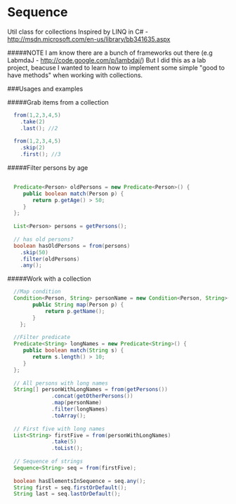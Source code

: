 Sequence
===============

Util class for collections Inspired by LINQ in C# - http://msdn.microsoft.com/en-us/library/bb341635.aspx

#####NOTE
I am know there are a bunch of frameworks out there (e.g LabmdaJ - http://code.google.com/p/lambdaj/)
But I did this as a lab project, beacuse I wanted to learn how to implement some simple "good to have methods" when working with collections.

###Usages and examples


#####Grab items from a collection
```java
  from(1,2,3,4,5)
    .take(2)
    .last(); //2 
    
  from(1,2,3,4,5)
    .skip(2)
    .first(); //3
```
#####Filter persons by age
```java
  
  Predicate<Person> oldPersons = new Predicate<Person>() {
     public boolean match(Person p) {
        return p.getAge() > 50;
     }
  };
  
  List<Person> persons = getPersons();
  
  // has old persons?  
  boolean hasOldPersons = from(persons)
    .skip(50)
    .filter(oldPersons)
    .any();
```

#####Work with a collection
```java
  //Map condition
  Condition<Person, String> personName = new Condition<Person, String>() {  	
		public String map(Person p) {
			return p.getName();
		}						
	};
  
  //Filter predicate
  Predicate<String> longNames = new Predicate<String>() {
     public boolean match(String s) {
        return s.length() > 10;
     }
  };
  
  // All persons with long names
  String[] personWithLongNames = from(getPersons())
              .concat(getOtherPersons())
              .map(personName)
              .filter(longNames)
              .toArray();
              
  // First five with long names         
  List<String> firstFive = from(personWithLongNames)
              .take(5)
              .toList();
                
  // Sequence of strings
  Sequence<String> seq = from(firstFive);
  
  boolean hasElementsInSequence = seq.any();  
  String first = seq.firstOrDefault();
  String last = seq.lastOrDefault();
  
```
